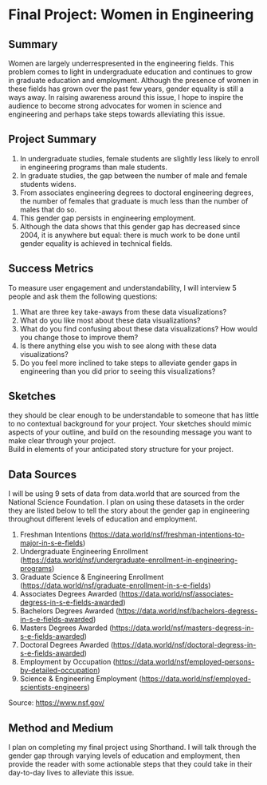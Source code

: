 # Final Project: Women in Engineering

## Summary
Women are largely underrespresented in the engineering fields. This problem comes to light in undergraduate education and continues to grow in graduate education and employment. Although the presence of women in these fields has grown over the past few years, gender equality is still a ways away. In raising awareness around this issue, I hope to inspire the audience to become strong advocates for women in science and engineering and perhaps take steps towards alleviating this issue. 

## Project Summary
1. In undergraduate studies, female students are slightly less likely to enroll in engineering programs than male students. 
2. In graduate studies, the gap between the number of male and female students widens. 
3. From associates engineering degrees to doctoral engineering degrees, the number of females that graduate is much less than the number of males that do so. 
4. This gender gap persists in engineering employment. 
5. Although the data shows that this gender gap has decreased since 2004, it is anywhere but equal: there is much work to be done until gender equality is achieved in technical fields. 

## Success Metrics
To measure user engagement and understandability, I will interview 5 people and ask them the following questions:
1. What are three key take-aways from these data visualizations?
2. What do you like most about these data visualizations?
3. What do you find confusing about these data visualizations? How would you change those to improve them?
4. Is there anything else you wish to see along with these data visualizations?
5. Do you feel more inclined to take steps to alleviate gender gaps in engineering than you did prior to seeing this visualizations?

## Sketches
they should be clear enough to be understandable to someone that has little to no contextual background for your project.  Your
sketches should mimic aspects of your outline, and build on the resounding message you want to make clear through your project.  
Build in elements of your anticipated story structure for your project.

## Data Sources
I will be using 9 sets of data from data.world that are sourced from the National Science Foundation. I plan on using these datasets in the order they are listed below to tell the story about the gender gap in engineering throughout different levels of education and employment. 
1. Freshman Intentions (https://data.world/nsf/freshman-intentions-to-major-in-s-e-fields)
2. Undergraduate Engineering Enrollment (https://data.world/nsf/undergraduate-enrollment-in-engineering-programs)
3. Graduate Science & Engineering Enrollment (https://data.world/nsf/graduate-enrollment-in-s-e-fields)
4. Associates Degrees Awarded (https://data.world/nsf/associates-degress-in-s-e-fields-awarded)
5. Bachelors Degrees Awarded (https://data.world/nsf/bachelors-degress-in-s-e-fields-awarded)
6. Masters Degrees Awarded (https://data.world/nsf/masters-degress-in-s-e-fields-awarded)
7. Doctoral Degrees Awarded (https://data.world/nsf/doctoral-degress-in-s-e-fields-awarded)
8. Employment by Occupation (https://data.world/nsf/employed-persons-by-detailed-occupation)
9. Science & Engineering Employment (https://data.world/nsf/employed-scientists-engineers)

Source: https://www.nsf.gov/

## Method and Medium
I plan on completing my final project using Shorthand. I will talk through the gender gap through varying levels of education and employment, then provide the reader with some actionable steps that they could take in their day-to-day lives to alleviate this issue. 
